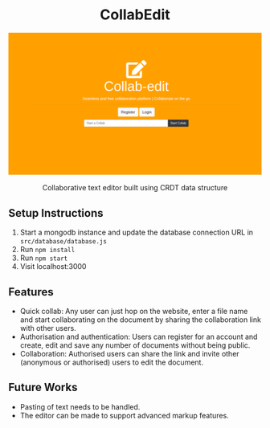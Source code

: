 <div align="center">

<h1>CollabEdit</h1>

<kbd><img src="images/collabedit.png" width=800></kbd>

<p>Collaborative text editor built using CRDT data structure</p>

</div>

## Setup Instructions  
1. Start a mongodb instance and update the database connection URL in `src/database/database.js`  
2. Run `npm install`   
3. Run `npm start`  
4. Visit localhost:3000 

## Features
- Quick collab: Any user can just hop on the website, enter a file name and start collaborating on the document by sharing the collaboration link with other users.
- Authorisation and authentication: Users can register for an account and create, edit and save any number of documents without being public.
- Collaboration: Authorised users can share the link and invite other (anonymous or authorised) users to edit the document.

## Future Works
- Pasting of text needs to be handled.
- The editor can be made to support advanced markup features.
